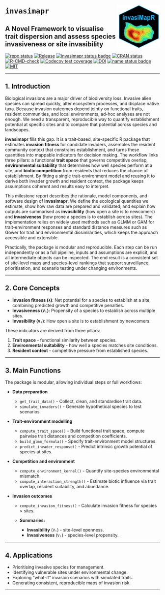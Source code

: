 <!-- README.md is generated from README.Rmd. Please edit that file -->

# **`invasimapr`**<a href="https://b-cubed-eu.github.io/invasimapr/"><img src="man/figures/logo.png" align="right" height="139" alt="invasimapr website" /></a>

## A Novel Framework to visualise trait dispersion and assess species invasiveness or site invasibility

<!-- badges: start -->

[![repo
status](https://www.repostatus.org/badges/latest/active.svg)](https://www.repostatus.org/#active)
[![Release](https://img.shields.io/github/release/b-cubed-eu/invasimapr.svg)](https://github.com/b-cubed-eu/invasimapr/releases)
[![invasimapr status
badge](https://b-cubed-eu.r-universe.dev/invasimapr/badges/version)](https://b-cubed-eu.r-universe.dev/invasimapr)
[![CRAN
status](https://www.r-pkg.org/badges/version/invasimapr)](https://CRAN.R-project.org/package=invasimapr)
[![R-CMD-check](https://github.com/b-cubed-eu/invasimapr/actions/workflows/R-CMD-check.yaml/badge.svg)](https://github.com/b-cubed-eu/invasimapr/actions/workflows/R-CMD-check.yaml)
[![Codecov test
coverage](https://codecov.io/gh/b-cubed-eu/invasimapr/graph/badge.svg)](https://app.codecov.io/gh/b-cubed-eu/invasimapr)
[![DOI](https://img.shields.io/badge/DOI-awaiting_upload_to_zenodo-orange)](https://zenodo.org)
[![name status
badge](https://b-cubed-eu.r-universe.dev/badges/:name?color=6CDDB4)](https://b-cubed-eu.r-universe.dev/)
[![MIT](https://img.shields.io/badge/License-MIT-yellow.svg)](LICENSE.md)

<!-- badges: end -->

------------------------------------------------------------------------

## 1. Introduction

Biological invasions are a major driver of biodiversity loss. Invasive
alien species can spread quickly, alter ecosystem processes, and
displace native taxa. Because invasion outcomes depend jointly on
functional traits, resident communities, and local environments, ad-hoc
analyses are not enough. We need a transparent, reproducible way to
quantify establishment potential at specific sites and to compare that
potential across species and landscapes.

**invasimapr** fills this gap. It is a trait-based, site-specific R
package that estimates **invasion fitness** for candidate invaders,
assembles the resident community context that constrains establishment,
and turns these quantities into mappable indicators for decision making.
The workflow links three pillars: a functional **trait space** that
governs competitive overlap, **environmental suitability** that
determines how well species perform at a site, and **biotic
competition** from residents that reduces the chance of establishment.
By fitting a single trait-environment model and reusing it to derive
both invader growth and resident context, the package keeps assumptions
coherent and results easy to interpret.

This milestone report describes the rationale, model components, and
software design of **invasimapr**. We define the ecological quantities
we estimate, show how raw data are prepared and validated, and explain
how outputs are summarised as **invasibility** (how open a site is to
newcomers) and **invasiveness** (how prone a species is to establish
across sites). The implementation relies on widely used methods such as
GLMM or GAM for trait-environment responses and standard distance
measures such as Gower for trait and environmental dissimilarities,
which keeps the approach accessible and extensible.

Practically, the package is modular and reproducible. Each step can be
run independently or as a full pipeline, inputs and assumptions are
explicit, and all intermediate objects can be inspected. The end result
is a consistent set of site-level maps and species-level rankings that
support surveillance, prioritisation, and scenario testing under
changing environments.

------------------------------------------------------------------------

## 2. Core Concepts

* **Invasion fitness (`λ`)**: Net potential for a species to establish at a site, combining predicted growth and competitive penalties.
* **Invasiveness (`Vᵢ`)**: Propensity of a species to establish across multiple sites.
* **Invasibility (`Vₛ`)**: How open a site is to establishment by newcomers.

These indicators are derived from three pillars:

1. **Trait space** - functional similarity between species.
2. **Environmental suitability** - how well a species matches site conditions.
3. **Resident context** - competitive pressure from established species.

---

## 3. Main Functions

The package is modular, allowing individual steps or full workflows:

* **Data preparation**

  * `get_trait_data()` - Collect, clean, and standardise trait data.
  * `simulate_invaders()` - Generate hypothetical species to test scenarios.

* **Trait-environment modelling**

  * `compute_trait_space()` - Build functional trait space, compute pairwise trait distances and competition coefficients.
  * `build_glmm_formula()` - Specify trait-environment model structures.
  * `predict_invader_response()` - Predict intrinsic growth potential of species at sites.

* **Competition and environment**

  * `compute_environment_kernel()` - Quantify site-species environmental mismatch.
  * `compute_interaction_strength()` - Estimate biotic influence via trait overlap, resident suitability, and abundance.

* **Invasion outcomes**

  * `compute_invasion_fitness()` - Calculate invasion fitness for species × sites.
  * **Summaries:**

    * **Invasibility** (`Vₛ`) - site-level openness.
    * **Invasiveness** (`Vᵢ`) - species-level propensity.

---

## 4. Applications

* Prioritising invasive species for management.
* Identifying vulnerable sites under environmental change.
* Exploring “what-if” invasion scenarios with simulated traits.
* Generating consistent, reproducible maps of invasion risk.

------------------------------------------------------------------------
